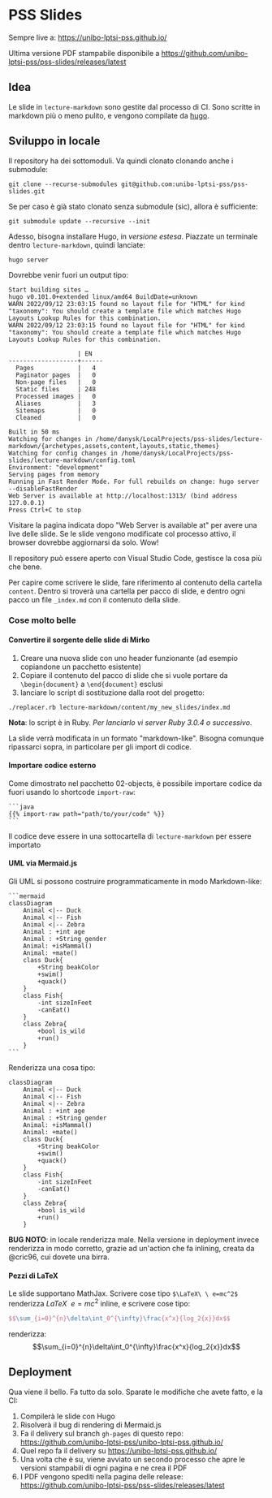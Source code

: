 # PSS Slides

Sempre live a: https://unibo-lptsi-pss.github.io/

Ultima versione PDF stampabile disponibile a https://github.com/unibo-lptsi-pss/pss-slides/releases/latest

## Idea

Le slide in `lecture-markdown` sono gestite dal processo di CI.
Sono scritte in markdown più o meno pulito,
e vengono compilate da [hugo](https://gohugo.io/).

## Sviluppo in locale

Il repository ha dei sottomoduli.
Va quindi clonato clonando anche i submodule:

``
git clone --recurse-submodules git@github.com:unibo-lptsi-pss/pss-slides.git
``

Se per caso è già stato clonato senza submodule (sic),
allora è sufficiente:

``
git submodule update --recursive --init
``

Adesso, bisogna installare Hugo, in *versione estesa*.
Piazzate un terminale dentro `lecture-markdown`, quindi lanciate:

``
hugo server
``

Dovrebbe venir fuori un output tipo:

```
Start building sites … 
hugo v0.101.0+extended linux/amd64 BuildDate=unknown
WARN 2022/09/12 23:03:15 found no layout file for "HTML" for kind "taxonomy": You should create a template file which matches Hugo Layouts Lookup Rules for this combination.
WARN 2022/09/12 23:03:15 found no layout file for "HTML" for kind "taxonomy": You should create a template file which matches Hugo Layouts Lookup Rules for this combination.

                   | EN   
-------------------+------
  Pages            |   4  
  Paginator pages  |   0  
  Non-page files   |   0  
  Static files     | 248  
  Processed images |   0  
  Aliases          |   3  
  Sitemaps         |   0  
  Cleaned          |   0  

Built in 50 ms
Watching for changes in /home/danysk/LocalProjects/pss-slides/lecture-markdown/{archetypes,assets,content,layouts,static,themes}
Watching for config changes in /home/danysk/LocalProjects/pss-slides/lecture-markdown/config.toml
Environment: "development"
Serving pages from memory
Running in Fast Render Mode. For full rebuilds on change: hugo server --disableFastRender
Web Server is available at http://localhost:1313/ (bind address 127.0.0.1)
Press Ctrl+C to stop
```

Visitare la pagina indicata dopo "Web Server is available at" per avere una live delle slide.
Se le slide vengono modificate col processo attivo,
il browser dovrebbe aggiornarsi da solo. Wow!

Il repository può essere aperto con Visual Studio Code, gestisce la cosa più che bene.

Per capire come scrivere le slide, fare riferimento al contenuto della cartella `content`.
Dentro si troverà una cartella per pacco di slide,
e dentro ogni pacco un file `_index.md` con il contenuto della slide.

### Cose molto belle

#### Convertire il sorgente delle slide di Mirko

1. Creare una nuova slide con uno header funzionante (ad esempio copiandone un pacchetto esistente)
2. Copiare il contenuto del pacco di slide che si vuole portare da `\begin{document}` a `\end{document}` esclusi
3. lanciare lo script di sostituzione dalla root del progetto:

``
./replacer.rb lecture-markdown/content/my_new_slides/index.md
``

**Nota**: lo script è in Ruby. *Per lanciarlo vi server Ruby 3.0.4 o successivo*.

La slide verrà modificata in un formato "markdown-like".
Bisogna comunque ripassarci sopra, in particolare per gli import di codice.

#### Importare codice esterno

Come dimostrato nel pacchetto 02-objects, è possibile importare codice da fuori usando lo shortcode
`import-raw`:

<div><pre><code>```java
{{% import-raw path="path/to/your/code" %}}
```
</code></pre></div>

Il codice deve essere in una sottocartella di `lecture-markdown` per essere importato

#### UML via Mermaid.js

Gli UML si possono costruire programmaticamente in modo Markdown-like:

<div><pre><code>```mermaid
classDiagram
    Animal <|-- Duck
    Animal <|-- Fish
    Animal <|-- Zebra
    Animal : +int age
    Animal : +String gender
    Animal: +isMammal()
    Animal: +mate()
    class Duck{
        +String beakColor
        +swim()
        +quack()
    }
    class Fish{
        -int sizeInFeet
        -canEat()
    }
    class Zebra{
        +bool is_wild
        +run()
    }
```</code></pre></div>

Renderizza una cosa tipo:

```mermaid
classDiagram
    Animal <|-- Duck
    Animal <|-- Fish
    Animal <|-- Zebra
    Animal : +int age
    Animal : +String gender
    Animal: +isMammal()
    Animal: +mate()
    class Duck{
        +String beakColor
        +swim()
        +quack()
    }
    class Fish{
        -int sizeInFeet
        -canEat()
    }
    class Zebra{
        +bool is_wild
        +run()
    }
```

**BUG NOTO**: in locale renderizza male.
Nella versione in deployment invece renderizza in modo corretto,
grazie ad un'action che fa inlining,
creata da @cric96, cui dovete una birra.

#### Pezzi di LaTeX

Le slide supportano MathJax. Scrivere cose tipo `$\LaTeX\ \ e=mc^2$` renderizza $LaTeX\ \ e=mc^2$ inline,
e scrivere cose tipo:
```latex
$$\sum_{i=0}^{n}\delta\int_0^{\infty}\frac{x^x}{log_2{x}}dx$$
```
renderizza:
$$\sum_{i=0}^{n}\delta\int_0^{\infty}\frac{x^x}{log_2{x}}dx$$

## Deployment

Qua viene il bello. Fa tutto da solo.
Sparate le modifiche che avete fatto,
e la CI:

1. Compilerà le slide con Hugo
2. Risolverà il bug di rendering di Mermaid.js
3. Fa il delivery sul branch `gh-pages` di questo repo: https://github.com/unibo-lptsi-pss/unibo-lptsi-pss.github.io/
4. Quel repo fa il delivery su https://unibo-lptsi-pss.github.io/
5. Una volta che è su, viene avviato un secondo processo che apre le versioni stampabili di ogni pagina e ne crea il PDF
6. I PDF vengono spediti nella pagina delle release: https://github.com/unibo-lptsi-pss/pss-slides/releases/latest
